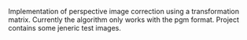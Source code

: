 Implementation of perspective image correction using a transformation matrix. Currently the algorithm only works with the pgm format.
Project contains some jeneric test images.
